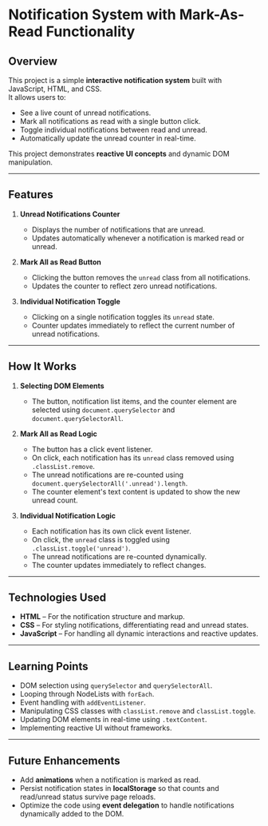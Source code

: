 # Notification System with Mark-As-Read Functionality

## Overview
This project is a simple **interactive notification system** built with JavaScript, HTML, and CSS.  
It allows users to:

- See a live count of unread notifications.
- Mark all notifications as read with a single button click.
- Toggle individual notifications between read and unread.
- Automatically update the unread counter in real-time.

This project demonstrates **reactive UI concepts** and dynamic DOM manipulation.

---

## Features

1. **Unread Notifications Counter**
   - Displays the number of notifications that are unread.
   - Updates automatically whenever a notification is marked read or unread.

2. **Mark All as Read Button**
   - Clicking the button removes the `unread` class from all notifications.
   - Updates the counter to reflect zero unread notifications.

3. **Individual Notification Toggle**
   - Clicking on a single notification toggles its `unread` state.
   - Counter updates immediately to reflect the current number of unread notifications.

---

## How It Works

1. **Selecting DOM Elements**
   - The button, notification list items, and the counter element are selected using `document.querySelector` and `document.querySelectorAll`.

2. **Mark All as Read Logic**
   - The button has a click event listener.
   - On click, each notification has its `unread` class removed using `.classList.remove`.
   - The unread notifications are re-counted using `document.querySelectorAll('.unread').length`.
   - The counter element's text content is updated to show the new unread count.

3. **Individual Notification Logic**
   - Each notification has its own click event listener.
   - On click, the `unread` class is toggled using `.classList.toggle('unread')`.
   - The unread notifications are re-counted dynamically.
   - The counter updates immediately to reflect changes.

---

## Technologies Used

- **HTML** – For the notification structure and markup.
- **CSS** – For styling notifications, differentiating read and unread states.
- **JavaScript** – For handling all dynamic interactions and reactive updates.

---

## Learning Points

- DOM selection using `querySelector` and `querySelectorAll`.
- Looping through NodeLists with `forEach`.
- Event handling with `addEventListener`.
- Manipulating CSS classes with `classList.remove` and `classList.toggle`.
- Updating DOM elements in real-time using `.textContent`.
- Implementing reactive UI without frameworks.

---

## Future Enhancements

- Add **animations** when a notification is marked as read.
- Persist notification states in **localStorage** so that counts and read/unread status survive page reloads.
- Optimize the code using **event delegation** to handle notifications dynamically added to the DOM.
